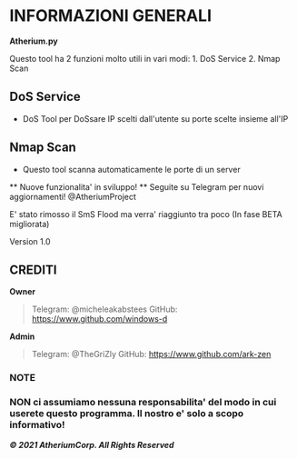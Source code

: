 # INFORMAZIONI GENERALI

**Atherium.py**

Questo tool ha 2 funzioni molto utili in vari modi: 1. DoS Service 2. Nmap Scan

## DoS Service
* DoS Tool per DoSsare IP scelti dall'utente su porte scelte insieme all'IP

## Nmap Scan
* Questo tool scanna automaticamente le porte di un server

** Nuove funzionalita' in sviluppo!
** Seguite su Telegram per nuovi aggiornamenti! @AtheriumProject

E' stato rimosso il SmS Flood ma verra' riaggiunto tra poco (In fase BETA migliorata)

Version 1.0

## CREDITI

**Owner**

> Telegram: @micheleakabstees
GitHub: https://www.github.com/windows-d

**Admin**

> Telegram: @TheGriZly
GitHub: https://www.github.com/ark-zen

### NOTE

### NON ci assumiamo nessuna responsabilita' del modo in cui userete questo programma. Il nostro e' solo a scopo informativo!

***© 2021 AtheriumCorp. All Rights Reserved***

